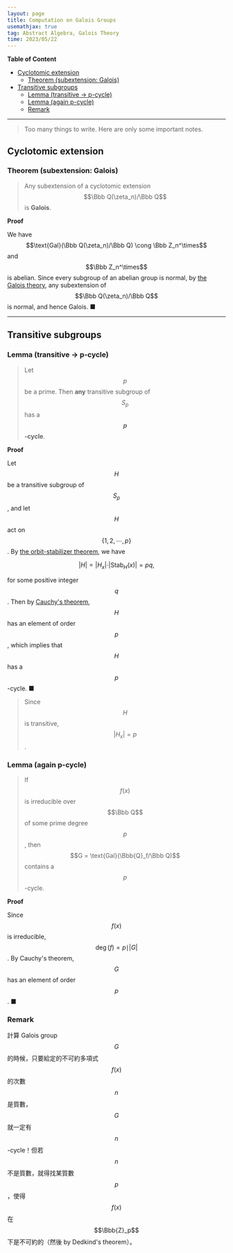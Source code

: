 ```yaml
---
layout: page
title: Computation on Galois Groups
usemathjax: true
tag: Abstract Algebra, Galois Theory
time: 2023/05/22
---
```


**Table of Content**
- [Cyclotomic extension](#cyclotomic-extension)
  - [Theorem (subextension: Galois)](#theorem-subextension-galois)
- [Transitive subgroups](#transitive-subgroups)
  - [Lemma (transitive -\> p-cycle)](#lemma-transitive---p-cycle)
  - [Lemma (again p-cycle)](#lemma-again-p-cycle)
  - [Remark](#remark)


---

> Too many things to write. Here are only some important notes.

## Cyclotomic extension
### Theorem (subextension: Galois)
> Any subextension of a cyclotomic extension $$\Bbb Q(\zeta_n)/\Bbb Q$$ is **Galois**. 

**Proof**

We have $$\text{Gal}(\Bbb Q(\zeta_n)/\Bbb Q) \cong \Bbb Z_n^\times$$ and $$\Bbb Z_n^\times$$ is abelian. Since every subgroup of an abelian group is normal, by [the Galois theory](../Galois-theory), any subextension of $$\Bbb Q(\zeta_n)/\Bbb Q$$ is normal, and hence Galois. ■

---

## Transitive subgroups
### Lemma (transitive -> p-cycle)
> Let $$p$$ be a prime. Then **any** transitive subgroup of $$S_p$$ has a **$$p$$-cycle**.

**Proof**

Let $$H$$ be a transitive subgroup of $$S_p$$, and let $$H$$ act on $$\{1, 2, \cdots, p\}$$. By [the orbit-stabilizer theorem](../group-action/#theorem-the-orbit-stabilizer-theorem), we have

$$
\vert H\vert = \vert H_x\vert \cdot \vert \text{Stab}_H(x)\vert = pq,
$$

for some positive integer $$q$$. Then by [Cauchy's theorem](../more-group-action/#theorem-cauchys-theorem), $$H$$ has an element of order $$p$$, which implies that $$H$$ has a $$p$$-cycle. ■

> Since $$H$$ is transitive, $$\vert H_x\vert = p$$.

### Lemma (again p-cycle)
> If $$f(x)$$ is irreducible over $$\Bbb Q$$ of some prime degree $$p$$, then $$G = \text{Gal}(\Bbb{Q}_f/\Bbb Q)$$ contains a $$p$$-cycle.

**Proof**

Since $$f(x)$$ is irreducible, $$\deg(f) = p \mid \vert G\vert$$. By Cauchy's theorem, $$G$$ has an element of order $$p$$. ■

### Remark

計算 Galois group $$G$$ 的時候，只要給定的不可約多項式 $$f(x)$$ 的次數 $$n$$ 是質數，$$G$$ 就一定有 $$n$$-cycle！但若 $$n$$ 不是質數，就得找某質數 $$p$$，使得 $$f(x)$$ 在 $$\Bbb{Z}_p$$ 下是不可約的（然後 by Dedkind's theorem）。